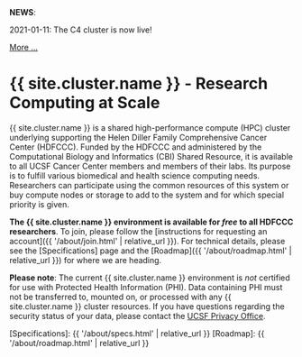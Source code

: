 <div class="alert alert-info" role="alert">
<strong>NEWS</strong>:<br/>

2021-01-11: The C4 cluster is now live!<br>

<a href="{{ '/about/news.html' | relative_url }}">More ...</a>
</div>


# {{ site.cluster.name }} - Research Computing at Scale

{{ site.cluster.name }} is a shared high-performance compute (HPC) cluster underlying supporting the Helen Diller Family Comprehensive Cancer Center (HDFCCC). Funded by the HDFCCC and administered by the Computational Biology and Informatics (CBI) Shared Resource, it is available to all UCSF Cancer Center members and members of their labs. Its purpose is to fulfill various biomedical and health science computing needs.  Researchers can participate using the common resources of this system or buy compute nodes or storage to add to the system and for which special priority is given.

**The {{ site.cluster.name }} environment is available for _free_ to all HDFCCC researchers**.  To join, please follow the [instructions for requesting an account]({{ '/about/join.html' | relative_url }}).  For technical details, please see the [Specifications] page and the [Roadmap]({{ '/about/roadmap.html' | relative_url }}) for where we are heading.

**Please note**: The current {{ site.cluster.name }} environment is *not* certified for use with Protected Health Information (PHI).  Data containing PHI must not be transferred to, mounted on, or processed with any {{ site.cluster.name }} cluster resources.  If you have questions regarding the security status of your data, please contact the [UCSF Privacy Office].


[UCSF Privacy Office]: https://hipaa.ucsf.edu/
[Specifications]: {{ '/about/specs.html' | relative_url }}
[Roadmap]: {{ '/about/roadmap.html' | relative_url }}
